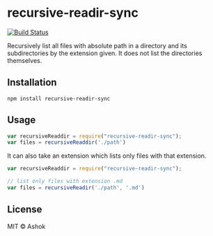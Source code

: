 # recursive-readir-sync

[![Build Status](https://travis-ci.org/aks-/recursive-readir-sync.svg?branch=master)](https://travis-ci.org/aks-/recursive-readir-sync)

Recursively list all files with absolute path in a directory and its subdirectories by the extension given. It does not list the directories themselves.

## Installation

    npm install recursive-readir-sync

## Usage

```javascript
var recursiveReaddir = require("recursive-readir-sync");
var files = recursiveReaddir('./path')

```

It can also take an extension which lists only files with that extension.

```javascript
var recursiveReaddir = require("recursive-readir-sync");

// list only files with extension .md
var files = recursiveReadir('./path', '.md')

```

## License

MIT © Ashok
